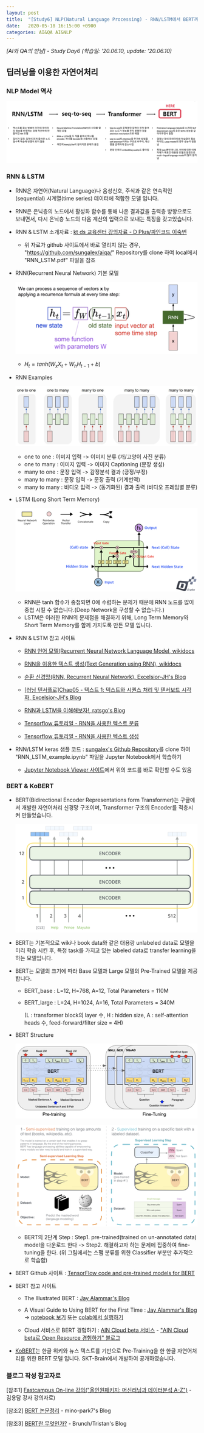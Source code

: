 ```yaml
---
layout: post
title:  "[Study6] NLP(Natural Language Processing) - RNN/LSTM에서 BERT까지"
date:   2020-05-18 16:15:00 +0900
categories: AI&QA AI&NLP
---
```


*[AI와 QA의 만남] - Study Day6 (학습일: '20.06.10, update: '20.06.10)*

## 딥러닝을 이용한 자연어처리

### NLP Model 역사

![NLP Model](/img/study6/NLP_Model_history.png)

### RNN & LSTM

- RNN은 자연어(Natural Language)나 음성신호, 주식과 같은 연속적인(sequential) 시계열(time series) 데이터에 적합한 모델 입니다.

- RNN은 은닉층의 노드에서 활성화 함수를 통해 나온 결과값을 출력층 방향으로도 보내면서, 다시 은닉층 노드의 다음 계산의 입력으로 보내는 특징을 갖고있습니다.

- RNN & LSTM 소개자료 : [kt ds 교육센터 강의자료 - D Plus/파인코드 이숙번](https://github.com/sungalex/aiqa/blob/master/RNN_LSTM.pdf)

  - 위 자료가 github 사이트에서 바로 열리지 않는 경우, "<https://github.com/sungalex/aiqa/>" Repository를 clone 하여 local에서 "RNN_LSTM.pdf" 파일을 참조

- RNN(Recurrent Neural Network) 기본 모델

  ![vanilla RNN](/img/study6/vanilla_RNN.png)

  - $H_t=tanh(W_xX_t+W_hH_{t−1}+b)$

- RNN Examples

  ![RNN Examples](/img/study6/RNN_examples.png)

  - one to one : 이미지 입력 -> 이미지 분류 (개/고양이 사진 분류)
  - one to many : 이미지 입력 -> 이미지 Captioning (문장 생성)
  - many to one : 문장 입력 -> 감정분석 결과 (긍정/부정)
  - many to many : 문장 입력 -> 문장 출력 (기계번역)
  - many to many :  비디오 입력 -> (동기화된) 결과 출력 (비디오 프레임별 분류)

- LSTM (Long Short Term Memory)

  ![LSTM](/img/study6/LSTM.png)

  - RNN은 tanh 함수가 중첩되면 0에 수렴하는 문제가 때문에 RNN 노드를 많이 중첩 시킬 수 없습니다.(Deep Network을 구성할 수 없습니다.)
  - LSTM은 이러한 RNN의 문제점을 해결하기 위해, Long Term Memory와 Short Term Memory를 함께 가지도록 만든 모델 입니다.

- RNN & LSTM 참고 사이트

  - [RNN 언어 모델(Recurrent Neural Network Language Model, wikidocs](https://wikidocs.net/46496)
  - [RNN을 이용한 텍스트 생성(Text Generation using RNN), wikidocs](https://wikidocs.net/45101)

  - [순환 신경망(RNN, Recurrent Neural Network), Excelsior-JH's Blog](https://excelsior-cjh.tistory.com/183)
  - [[러닝 텐서플로]Chap05 - 텍스트 1: 텍스트와 시퀀스 처리 및 텐서보드 시각화, Excelsior-JH's Blog](https://excelsior-cjh.tistory.com/154?category=940399)

  - [RNN과 LSTM을 이해해보자!, ratsgo's Blog](https://ratsgo.github.io/natural%20language%20processing/2017/03/09/rnnlstm/)

  - [Tensorflow 튜토리얼 - RNN을 사용한 텍스트 분류](https://www.tensorflow.org/tutorials/text/text_classification_rnn?hl=ko)
  - [Tensorflow 튜토리얼 - RNN을 사용한 텍스트 생성](https://www.tensorflow.org/tutorials/text/text_generation?hl=ko)

- RNN/LSTM keras 샘플 코드 : [sungalex's Github Repository](https://github.com/sungalex/aiqa/)를 clone 하여 "RNN_LSTM_example.ipynb" 파일을 Jupyter Notebook에서 학습하기

  - [Jupyter Notebook Viewer 사이트](https://nbviewer.jupyter.org/github/sungalex/aiqa/blob/master/RNN_LSTM_example.ipynb)에서 위의 코드를 바로 확인할 수도 있음

### BERT & KoBERT

- BERT(Bidirectional Encoder Representations form Transformer)는 구글에서 개발한 자연어처리 신경망 구조이며, Transformer 구조의 Encoder를 적층시켜 만들었습니다.

  ![BERT](/img/study6/BERT_encoders.png)

- BERT는 기본적으로 wiki나 book data와 같은 대용랑 unlabeled data로 모델을 미리 학습 시킨 후, 특정 task를 가지고 있는 labeled data로 transfer learning을 하는 모델입니다.

- BERT는 모델의 크기에 따라 Base 모델과 Large 모델의 Pre-Trained 모델을 제공합니다.

  - BERT_base : L=12, H=768, A=12, Total Parameters = 110M

  - BERT_large : L=24, H=1024, A=16, Total Parameters = 340M

    (L : transformer block의 layer 수, H : hidden size, A : self-attention heads 수, feed-forward/filter size = 4H)

- BERT Structure

  ![BERT Structure](/img/study6/BERT_Structure.png)

  ![BERT-2Step](/img/study6/BERT_2Step.png)

  - BERT의 2단계 Step : Step1. pre-trained(trained on un-annotated data) model을 다운로드 한다 -> Step2. 해결하고자 하는 문제에 집중하여 fine-tuning을 한다. (위 그림에서는 스팸 분류를 위한 Classifier 부분만 추가적으로 학습함)

- BERT Github 사이트 : [TensorFlow code and pre-trained models for BERT](https://github.com/google-research/bert)

- BERT 참고 사이트

  - The Illustrated BERT : [Jay Alammar's Blog](http://jalammar.github.io/illustrated-bert/)

  - A Visual Guide to Using BERT for the First Time : [Jay Alammar's Blog](https://jalammar.github.io/a-visual-guide-to-using-bert-for-the-first-time/) -> [notebook 보기](https://github.com/jalammar/jalammar.github.io/blob/master/notebooks/bert/A_Visual_Notebook_to_Using_BERT_for_the_First_Time.ipynb) 또는 [colab에서 실행하기](https://colab.research.google.com/github/jalammar/jalammar.github.io/blob/master/notebooks/bert/A_Visual_Notebook_to_Using_BERT_for_the_First_Time.ipynb)

  - Cloud 서비스로 BERT 경험하기 : [AIN Cloud beta 서비스](cloud.ainetwork.ai) - ["AIN Cloud beta로 Open Resource 경험하기" 블로그](https://medium.com/ai-networkkr/aincloudbeta-2-experience-aincloud-kr-b145609264aa)

- [KoBERT](https://github.com/SKTBrain/KoBERT)는 한글 위키와 뉴스 텍스트를 기반으로 Pre-Training을 한 한글 자연어처리를 위한 BERT 모델 입니다. SKT-Brain에서 개발하여 공개하였습니다.

### 블로그 작성 참고자료

\[참조1\] [Fastcampus On-line 강의("올인원패키지: 머신러닝과 데이터분석 A-Z")](https://www.fastcampus.co.kr/data_online_dataadv/) - 김용담 강사 강의자료)

\[참조2\] [BERT 논문정리](https://mino-park7.github.io/nlp/2018/12/12/bert-논문정리/) - mino-park7's Blog

\[참조3\] [BERT란 무엇인가?](https://brunch.co.kr/@tristanmhhd/12) - Brunch/Tristan's Blog
